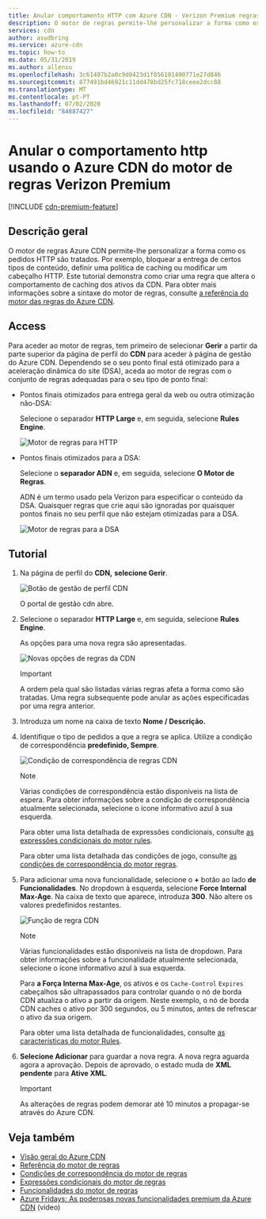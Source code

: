 ```yaml
---
title: Anular comportamento HTTP com Azure CDN - Verizon Premium regras motor
description: O motor de regras permite-lhe personalizar a forma como os pedidos HTTP são tratados pela Azure CDN da Verizon Premium, tais como bloquear a entrega de determinados tipos de conteúdo, definir uma política de caching e modificar os cabeçalhos HTTP.
services: cdn
author: asudbring
ms.service: azure-cdn
ms.topic: how-to
ms.date: 05/31/2019
ms.author: allensu
ms.openlocfilehash: 3c61407b2a0c9d0423d1f856101400771e27d846
ms.sourcegitcommit: 877491bd46921c11dd478bd25fc718ceee2dcc08
ms.translationtype: MT
ms.contentlocale: pt-PT
ms.lasthandoff: 07/02/2020
ms.locfileid: "84887427"
---
```

# <a name="override-http-behavior-using-the-azure-cdn-from-verizon-premium-rules-engine"></a>Anular o comportamento http usando o Azure CDN do motor de regras Verizon Premium

[!INCLUDE [cdn-premium-feature](../../includes/cdn-premium-feature.md)]

## <a name="overview"></a>Descrição geral

O motor de regras Azure CDN permite-lhe personalizar a forma como os pedidos HTTP são tratados. Por exemplo, bloquear a entrega de certos tipos de conteúdo, definir uma política de caching ou modificar um cabeçalho HTTP. Este tutorial demonstra como criar uma regra que altera o comportamento de caching dos ativos da CDN. Para obter mais informações sobre a sintaxe do motor de regras, consulte [a referência do motor das regras do Azure CDN](cdn-verizon-premium-rules-engine-reference.md).

## <a name="access"></a>Access

Para aceder ao motor de regras, tem primeiro de selecionar **Gerir** a partir da parte superior da página de perfil do **CDN** para aceder à página de gestão do Azure CDN. Dependendo se o seu ponto final está otimizado para a aceleração dinâmica do site (DSA), aceda ao motor de regras com o conjunto de regras adequadas para o seu tipo de ponto final:

- Pontos finais otimizados para entrega geral da web ou outra otimização não-DSA:
    
    Selecione o separador **HTTP Large** e, em seguida, selecione **Rules Engine**.

    ![Motor de regras para HTTP](./media/cdn-rules-engine/cdn-http-rules-engine.png)

- Pontos finais otimizados para a DSA:
    
    Selecione o **separador ADN** e, em seguida, selecione **O Motor de Regras**.
    
    ADN é um termo usado pela Verizon para especificar o conteúdo da DSA. Quaisquer regras que crie aqui são ignoradas por quaisquer pontos finais no seu perfil que não estejam otimizadas para a DSA.

    ![Motor de regras para a DSA](./media/cdn-rules-engine/cdn-dsa-rules-engine.png)

## <a name="tutorial"></a>Tutorial

1. Na página de perfil do **CDN,** **selecione Gerir**.
   
    ![Botão de gestão de perfil CDN](./media/cdn-rules-engine/cdn-manage-btn.png)
   
    O portal de gestão cdn abre.

2. Selecione o separador **HTTP Large** e, em seguida, selecione **Rules Engine**.
   
    As opções para uma nova regra são apresentadas.
   
    ![Novas opções de regras da CDN](./media/cdn-rules-engine/cdn-new-rule.png)
   
   > [!IMPORTANT]
   > A ordem pela qual são listadas várias regras afeta a forma como são tratadas. Uma regra subsequente pode anular as ações especificadas por uma regra anterior.
   >

3. Introduza um nome na caixa de texto **Nome / Descrição.**

4. Identifique o tipo de pedidos a que a regra se aplica. Utilize a condição de correspondência **predefinido, Sempre**.
   
   ![Condição de correspondência de regras CDN](./media/cdn-rules-engine/cdn-request-type.png)
   
   > [!NOTE]
   > Várias condições de correspondência estão disponíveis na lista de espera. Para obter informações sobre a condição de correspondência atualmente selecionada, selecione o ícone informativo azul à sua esquerda.
   >
   >  Para obter uma lista detalhada de expressões condicionais, consulte [as expressões condicionais do motor rules](cdn-verizon-premium-rules-engine-reference-match-conditions.md).
   >  
   > Para obter uma lista detalhada das condições de jogo, consulte [as condições de correspondência do motor regras](cdn-verizon-premium-rules-engine-reference-match-conditions.md).
   >
   >

5. Para adicionar uma nova funcionalidade, selecione o **+** botão ao lado **de Funcionalidades**.  No dropdown à esquerda, selecione **Force Internal Max-Age**.  Na caixa de texto que aparece, introduza **300**. Não altere os valores predefinidos restantes.
   
   ![Função de regra CDN](./media/cdn-rules-engine/cdn-new-feature.png)
   
   > [!NOTE]
   > Várias funcionalidades estão disponíveis na lista de dropdown. Para obter informações sobre a funcionalidade atualmente selecionada, selecione o ícone informativo azul à sua esquerda.
   >
   > Para **a Força Interna Max-Age**, os ativos e os `Cache-Control` `Expires` cabeçalhos são ultrapassados para controlar quando o nó de borda CDN atualiza o ativo a partir da origem. Neste exemplo, o nó de borda CDN caches o ativo por 300 segundos, ou 5 minutos, antes de refrescar o ativo da sua origem.
   >
   > Para obter uma lista detalhada de funcionalidades, consulte [as características do motor Rules](cdn-verizon-premium-rules-engine-reference-features.md).
   >
   >

6. **Selecione Adicionar** para guardar a nova regra.  A nova regra aguarda agora a aprovação. Depois de aprovado, o estado muda de **XML pendente** para **Ative XML**.
   
   > [!IMPORTANT]
   > As alterações de regras podem demorar até 10 minutos a propagar-se através do Azure CDN.
   >
   >

## <a name="see-also"></a>Veja também

- [Visão geral do Azure CDN](cdn-overview.md)
- [Referência do motor de regras](cdn-verizon-premium-rules-engine-reference.md)
- [Condições de correspondência do motor de regras](cdn-verizon-premium-rules-engine-reference-match-conditions.md)
- [Expressões condicionais do motor de regras](cdn-verizon-premium-rules-engine-reference-conditional-expressions.md)
- [Funcionalidades do motor de regras](cdn-verizon-premium-rules-engine-reference-features.md)
- [Azure Fridays: As poderosas novas funcionalidades premium da Azure CDN](https://azure.microsoft.com/documentation/videos/azure-cdns-powerful-new-premium-features/) (vídeo)